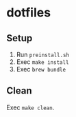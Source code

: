 # dotfiles

## Setup

1. Run `preinstall.sh`
1. Exec `make install`
1. Exec `brew bundle`

## Clean

Exec `make clean`.

